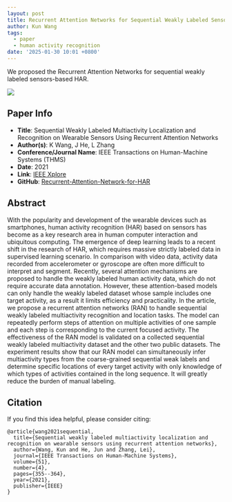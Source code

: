 ```yaml
---
layout: post
title: Recurrent Attention Networks for Sequential Weakly Labeled Sensors-based HAR
author: Kun Wang
tags:
  - paper
  - human activity recognition
date: '2025-01-30 10:01 +0800'
---
```


We proposed the Recurrent Attention Networks for sequential weakly labeled sensors-based HAR.

![]({{site.baseurl}}/assets/x.jpg)

## Paper Info
- **Title**: Sequential Weakly Labeled Multiactivity Localization and Recognition on Wearable Sensors Using Recurrent Attention Networks
- **Author(s)**: K Wang, J He, L Zhang
- **Conference/Journal Name**: IEEE Transactions on Human-Machine Systems (THMS)
- **Date**: 2021
- **Link**: [IEEE Xplore](https://ieeexplore.ieee.org/abstract/document/9462104)
- **GitHub**: [Recurrent-Attention-Network-for-HAR](https://github.com/KennCoder7/Recurrent-Attention-Network-for-HAR)
  
## Abstract
With the popularity and development of the wearable devices such as smartphones, human activity recognition (HAR) based on sensors has become as a key research area in human computer interaction and ubiquitous computing. The emergence of deep learning leads to a recent shift in the research of HAR, which requires massive strictly labeled data in supervised learning scenario. In comparison with video data, activity data recorded from accelerometer or gyroscope are often more difficult to interpret and segment. Recently, several attention mechanisms are proposed to handle the weakly labeled human activity data, which do not require accurate data annotation. However, these attention-based models can only handle the weakly labeled dataset whose sample includes one target activity, as a result it limits efficiency and practicality. In the article, we propose a recurrent attention networks (RAN) to handle sequential weakly labeled multiactivity recognition and location tasks. The model can repeatedly perform steps of attention on multiple activities of one sample and each step is corresponding to the current focused activity. The effectiveness of the RAN model is validated on a collected sequential weakly labeled multiactivity dataset and the other two public datasets. The experiment results show that our RAN model can simultaneously infer multiactivity types from the coarse-grained sequential weak labels and determine specific locations of every target activity with only knowledge of which types of activities contained in the long sequence. It will greatly reduce the burden of manual labeling.

## Citation
If you find this idea helpful, please consider citing:
```
@article{wang2021sequential,
  title={Sequential weakly labeled multiactivity localization and recognition on wearable sensors using recurrent attention networks},
  author={Wang, Kun and He, Jun and Zhang, Lei},
  journal={IEEE Transactions on Human-Machine Systems},
  volume={51},
  number={4},
  pages={355--364},
  year={2021},
  publisher={IEEE}
}
```
